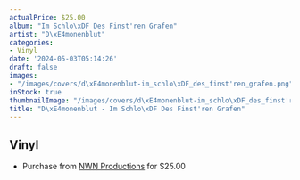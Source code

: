 ```yaml
---
actualPrice: $25.00
album: "Im Schlo\xDF Des Finst'ren Grafen"
artist: "D\xE4monenblut"
categories:
- Vinyl
date: '2024-05-03T05:14:26'
draft: false
images:
- "/images/covers/d\xE4monenblut-im_schlo\xDF_des_finst'ren_grafen.png"
inStock: true
thumbnailImage: "/images/covers/d\xE4monenblut-im_schlo\xDF_des_finst'ren_grafen-thumb.png"
title: "D\xE4monenblut - Im Schlo\xDF Des Finst'ren Grafen"
---
```


## Vinyl
* Purchase from [NWN Productions](http://shop.nwnprod.com/index.php?route=product/product&path=76&product_id=40895&sort=pd.name&order=ASC) for $25.00
